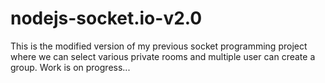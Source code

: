 # nodejs-socket.io-v2.0
This is the modified version of my previous socket programming project where we can select various private rooms and multiple user can create a group.
Work is on progress...
